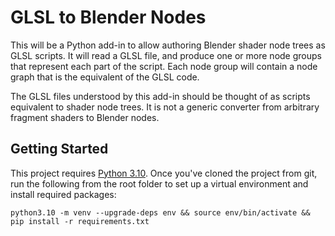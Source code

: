 # GLSL to Blender Nodes

This will be a Python add-in to allow authoring Blender shader node trees as GLSL scripts. It will read a GLSL file, and produce one or more node groups that represent each part of the script. Each node group will contain a node graph that is the equivalent of the GLSL code.

The GLSL files understood by this add-in should be thought of as scripts equivalent to shader node trees. It is not a generic converter from arbitrary fragment shaders to Blender nodes.

## Getting Started
This project requires [Python 3.10](https://www.python.org/downloads/release/python-3100/). Once you've cloned the project from git, run the following from the root folder to set up a virtual environment and install required packages:

```
python3.10 -m venv --upgrade-deps env && source env/bin/activate && pip install -r requirements.txt
```